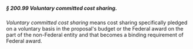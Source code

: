 ##### § 200.99 Voluntary committed cost sharing. #####

*Voluntary committed cost sharing* means cost sharing specifically pledged on a voluntary basis in the proposal's budget or the Federal award on the part of the non-Federal entity and that becomes a binding requirement of Federal award.